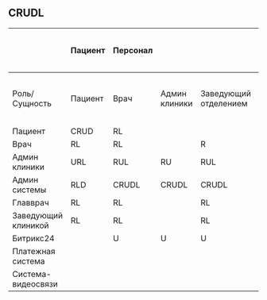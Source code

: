 ## CRUDL

||Пациент|Персонал|||||Консультация||||||||Мед. Документы|||||||Документы на оказание услуг|||
|-|-|-|-|-|-|-|-|-|-|-|-|-|-|-|-|-|-|-|-|-|-|-|-|-|
|Роль/Сущность|Пациент|Врач|Админ клиники|Заведующий отделением|Главврач|Админ системы|Слот|Консультация|Видеозапись консультации|Сообщения|Уведомления|Отзыв|Счет на оплату|Чек|Рекомендации|Шаблон рекомендации|Анкета симптомов|Шаблон анкеты симптомов|Анкета анамнеза|Шаблон анкеты анамнеза|Результаты мед.исследований|Согласие на обработку ПД|Шаблон Согласия на обработку ПД|Отчет|
|Пациент|CRUD|RL|||||RUL|CRUL||CRL|СRUL|CRL|CR|R|RL||CRU||CRU||CRUL|CR|||
|Врач|RL|RL||R|R||RL|RUL||CRL|CRUL|RL|||CRUL||R||R||RL|||CRL|
|Админ клиники|URL|RUL|RU|RUL|RUL||RL||||RUL|RL|RL|RL|||||||RD|RL||CRL|
|Админ системы|RLD|CRUDL|CRUDL|CRUDL|CRUDL|CRUDL|RL|||||RLD||||CRUDL||CRUDL||CRUDL|||CRUDL|CRL|
|Главврач|RL|RL||RL|RL||RL|RUL|RL||CRUL|RL|||CRUL||R||R||RL|||CRL|
|Заведующий клиникой|RL|RL||RL|RL||RL|RUL|RL||CRUL|RL|||CRUL||R||R||RL|||CRL|
|Битрикс24||U|U|U|U||CRULD||||C||||||||||||||
|Платежная система||||||||||||||C|||||||||||
|Система-видеосвязи|||||||||C||||||||||||||||

